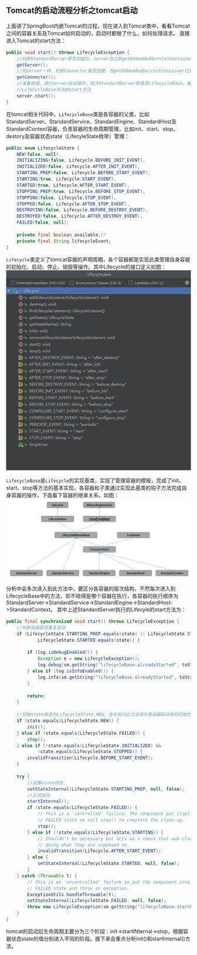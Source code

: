 ## Tomcat的启动流程分析之tomcat启动

上面讲了SpringBoot内嵌Tomcat的过程，现在进入到Tomcat类中，看看Tomcat之间的容器关系及Tomcat如何启动的，启动时都做了什么，如何处理请求。
直接进入Tomcat的start方法：
```java
public void start() throws LifecycleException {
    //判断StandardServer是否初始化，server在之前getEmbeddedServletContainer方法中已完成实例化
    getServer();
    //同server一样，判断Connector是否创建，在getEmbeddedServletContainer已完成初始化
    getConnector();
    //准备就绪，进行server启动操作，因为StandardServer继承至LifecycleBase，最终会执行
    //LifeCycleBase方法的start方法
    server.start();
}
```
在tomcat相关代码中，`LifecycleBase`类是各容器的父类，比如StandardServer、StandardService、StandardEngine、StandardHost及StandardContext容器，负责容器的生命周期管理，比如init、start、stop、destory及容器状态state（LifecyleState枚举）管理：
```java
public enum LifecycleState {
    NEW(false, null),
    INITIALIZING(false, Lifecycle.BEFORE_INIT_EVENT),
    INITIALIZED(false, Lifecycle.AFTER_INIT_EVENT),
    STARTING_PREP(false, Lifecycle.BEFORE_START_EVENT),
    STARTING(true, Lifecycle.START_EVENT),
    STARTED(true, Lifecycle.AFTER_START_EVENT),
    STOPPING_PREP(true, Lifecycle.BEFORE_STOP_EVENT),
    STOPPING(false, Lifecycle.STOP_EVENT),
    STOPPED(false, Lifecycle.AFTER_STOP_EVENT),
    DESTROYING(false, Lifecycle.BEFORE_DESTROY_EVENT),
    DESTROYED(false, Lifecycle.AFTER_DESTROY_EVENT),
    FAILED(false, null);

    private final boolean available;//
    private final String lifecycleEvent;
}
```
`Lifecycle`类定义了tomcat容器的声明周期，各个容器都是实现此类管理自身容器的初始化、启动、停止、销毁等操作。其中Lifecycle的接口定义如图：
![Lifecycle类图](../../assets/lifecycle_class_structure.png)

`LifecycleBase`是`Lifecycle`的实现基类，实现了管理容器的模板，完成了init、start、stop等方法的基本实现，各容器和子类通过实现此基类的钩子方法完成自身容器的操作，下面看下容器的继承关系，如图：
![容器关系图](../../assets/tomcat_container_extend.png)
分析中会多次进入到此方法中，要区分各容器的层次结构，不然每次进入到LifecycleBase中的方法，却不晓得是哪个容器在执行，各容器的执行顺序为StandardServer->StandardService->StandardEngine->StandardHost->StandardContext。
其中上述StandardServer执行的Lifecyle的start方法为：
```java
public final synchronized void start() throws LifecycleException {
    //判断容器是否重复启动
    if (LifecycleState.STARTING_PREP.equals(state) || LifecycleState.STARTING.equals(state) ||
            LifecycleState.STARTED.equals(state)) {

        if (log.isDebugEnabled()) {
            Exception e = new LifecycleException();
            log.debug(sm.getString("lifecycleBase.alreadyStarted", toString()), e);
        } else if (log.isInfoEnabled()) {
            log.info(sm.getString("lifecycleBase.alreadyStarted", toString()));
        }

        return;
    }

    //初始state状态为LifecycleState.NEW，会先执行此方法进行各容器启动前的初始化工作，容器会按照LifecycleState状态进行有序变化
    if (state.equals(LifecycleState.NEW)) {
        init();
    } else if (state.equals(LifecycleState.FAILED)) {
        stop();
    } else if (!state.equals(LifecycleState.INITIALIZED) &&
            !state.equals(LifecycleState.STOPPED)) {
        invalidTransition(Lifecycle.BEFORE_START_EVENT);
    }

    try {
        //设置state状态
        setStateInternal(LifecycleState.STARTING_PREP, null, false);
        //正式启动
        startInternal();
        if (state.equals(LifecycleState.FAILED)) {
            // This is a 'controlled' failure. The component put itself into the
            // FAILED state so call stop() to complete the clean-up.
            stop();
        } else if (!state.equals(LifecycleState.STARTING)) {
            // Shouldn't be necessary but acts as a check that sub-classes are
            // doing what they are supposed to.
            invalidTransition(Lifecycle.AFTER_START_EVENT);
        } else {
            setStateInternal(LifecycleState.STARTED, null, false);
        }
    } catch (Throwable t) {
        // This is an 'uncontrolled' failure so put the component into the
        // FAILED state and throw an exception.
        ExceptionUtils.handleThrowable(t);
        setStateInternal(LifecycleState.FAILED, null, false);
        throw new LifecycleException(sm.getString("lifecycleBase.startFail", toString()), t);
    }
}
```
tomcat的启动后生命周期主要分为三个阶段：init->startINternal->stop，根据容器状态state的值分别进入不同的阶段。接下来会重点分析init()和startInternal()方法。
